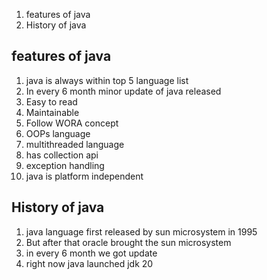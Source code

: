 
1) features of java 
2) History of java


## features of java 
1) java is always within top 5 language list
2) In every 6 month minor update of java  released
3) Easy to read 
4) Maintainable
5) Follow WORA concept 
6) OOPs language
7) multithreaded language
8) has collection api 
9) exception handling
10) java is platform independent

## History of java
1) java language first released by sun microsystem in 1995
2) But after that oracle brought the sun microsystem 
3) in every 6 month we got update
4) right now java launched jdk 20